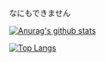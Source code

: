 なにもできません

[![Anurag's github stats](https://github-readme-stats.vercel.app/api?username=s7tya&count_private=true)](https://github.com/anuraghazra/github-readme-stats)

[![Top Langs](https://github-readme-stats.vercel.app/api/top-langs/?username=s7tya)](https://github.com/anuraghazra/github-readme-stats)
